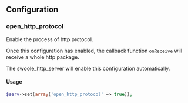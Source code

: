 ## Configuration

### open_http_protocol

Enable the process of http protocol.

Once this configuration has enabled, the callback function `onReceive` will receive a whole http package.

The swoole_http_server will enable this configuration automatically.

#### Usage

```php
$serv->set(array('open_http_protocol' => true));
```
